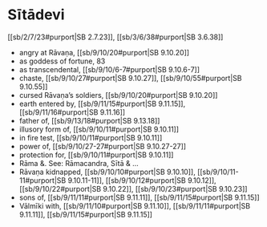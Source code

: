 # Sītādevi

[[sb/2/7/23#purport|SB 2.7.23]], [[sb/3/6/38#purport|SB 3.6.38]]

* angry at Rāvaṇa, [[sb/9/10/20#purport|SB 9.10.20]]
* as goddess of fortune, 83
* as transcendental, [[sb/9/10/6-7#purport|SB 9.10.6-7]]
* chaste, [[sb/9/10/27#purport|SB 9.10.27]], [[sb/9/10/55#purport|SB 9.10.55]]
* cursed Rāvaṇa’s soldiers, [[sb/9/10/20#purport|SB 9.10.20]]
* earth entered by, [[sb/9/11/15#purport|SB 9.11.15]], [[sb/9/11/16#purport|SB 9.11.16]]
* father of, [[sb/9/13/18#purport|SB 9.13.18]]
* illusory form of, [[sb/9/10/11#purport|SB 9.10.11]]
* in fire test, [[sb/9/10/11#purport|SB 9.10.11]]
* power of, [[sb/9/10/27-27#purport|SB 9.10.27-27]]
* protection for, [[sb/9/10/11#purport|SB 9.10.11]]
* Rāma &. See: Rāmacandra, Sītā & ...
* Rāvaṇa kidnapped, [[sb/9/10/10#purport|SB 9.10.10]], [[sb/9/10/11-11#purport|SB 9.10.11-11]], [[sb/9/10/12#purport|SB 9.10.12]], [[sb/9/10/22#purport|SB 9.10.22]], [[sb/9/10/23#purport|SB 9.10.23]]
* sons of, [[sb/9/11/11#purport|SB 9.11.11]], [[sb/9/11/15#purport|SB 9.11.15]]
* Vālmīki with, [[sb/9/11/10#purport|SB 9.11.10]], [[sb/9/11/11#purport|SB 9.11.11]], [[sb/9/11/15#purport|SB 9.11.15]]
